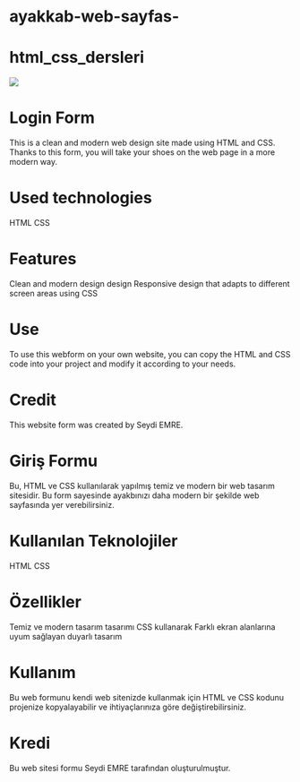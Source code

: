 # ayakkab-web-sayfas-
# html_css_dersleri

<img src="gıf/GIF.gif" width="auto">

# Login Form
This is a clean and modern web design site made using HTML and CSS. Thanks to this form, you will take your shoes on the web page in a more modern way.

# Used technologies
HTML
CSS

# Features
Clean and modern design design Responsive design that adapts to different screen areas using CSS
# Use
To use this webform on your own website, you can copy the HTML and CSS code into your project and modify it according to your needs.

# Credit
This website form was created by Seydi EMRE.



# Giriş Formu
Bu, HTML ve CSS kullanılarak yapılmış temiz ve modern bir web tasarım sitesidir. Bu form sayesinde ayakbınızı daha modern bir şekilde web sayfasında yer verebilirsiniz.

# Kullanılan Teknolojiler
HTML
CSS

# Özellikler
Temiz ve modern tasarım tasarımı CSS kullanarak Farklı ekran alanlarına uyum sağlayan duyarlı tasarım

# Kullanım
Bu web formunu kendi web sitenizde kullanmak için HTML ve CSS kodunu projenize kopyalayabilir ve ihtiyaçlarınıza göre değiştirebilirsiniz.

# Kredi
Bu web sitesi formu Seydi EMRE tarafından oluşturulmuştur.
